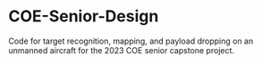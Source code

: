 # COE-Senior-Design
Code for target recognition, mapping, and payload dropping on an unmanned aircraft for the 2023 COE senior capstone project.
